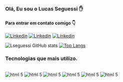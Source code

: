 ### Olá, Eu sou o Lucas Seguessi ✋
#### Para entrar em contato comigo 👇
[![Linkedin](https://img.shields.io/badge/LinkedIn-0077B5?style=for-the-badge&logo=linkedin&logoColor=white)](https://www.linkedin.com/in/lucas-seguessi-801a1045/) 
[![Linkedin](	https://img.shields.io/badge/Instagram-E4405F?style=for-the-badge&logo=instagram&logoColor=white)](https://www.instagram.com/lseguessi/)
[![Linkedin](https://img.shields.io/badge/Gmail-D14836?style=for-the-badge&logo=gmail&logoColor=white)](lucas.seguessi@gmail.com)

![Lseguessi GitHub stats](https://github-readme-stats.vercel.app/api?username=lseguessi&show_icons=true&theme=dark) 
[![Top Langs](https://github-readme-stats.vercel.app/api/top-langs/?username=lseguessi&layout=compact)](https://github.com/lseguessi/github-readme-stats)


### Tecnologias que mais utilizo.
<div styke="display: inline-block"><br/>
  <img  alt="html 5" src="https://img.shields.io/badge/HTML-239120?style=for-the-badge&logo=html5&logoColor=white">
  <img  alt="html 5" src="https://img.shields.io/badge/CSS-239120?&style=for-the-badge&logo=css3&logoColor=white">
  <img  alt="html 5" src="https://img.shields.io/badge/JavaScript-F7DF1E?style=for-the-badge&logo=javascript&logoColor=black">
  <img  alt="html 5" src="https://img.shields.io/badge/TypeScript-007ACC?style=for-the-badge&logo=typescript&logoColor=white">
  <img  alt="html 5" src="https://img.shields.io/badge/React-20232A?style=for-the-badge&logo=react&logoColor=61DAFB">
    <img  alt="html 5" src="https://img.shields.io/badge/Node.js-43853D?style=for-the-badge&logo=node.js&logoColor=white">
</div>
